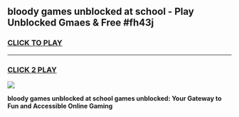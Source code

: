 
## bloody games unblocked at school - Play Unblocked Gmaes & Free #fh43j
<h3>
<a href="https://news.freeplayer.one?title=bloody_games_unblocked_at_school&ref=26F">CLICK TO PLAY</a></h3>
<hr>

<h3>
<a href="https://news.freeplayer.one?title=bloody_games_unblocked_at_school&ref=26F">CLICK 2 PLAY</a>
  
</h3>

<a href="https://news.freeplayer.one?title=bloody_games_unblocked_at_school&ref=26F/"><img src="https://clearcache.store/games.png"></a>


**bloody games unblocked at school games unblocked: Your Gateway to Fun and Accessible Online Gaming**
